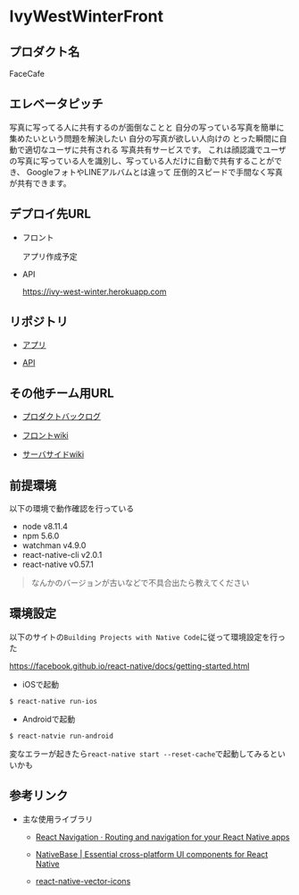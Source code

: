 # IvyWestWinterFront

## プロダクト名

FaceCafe


## エレベータピッチ

写真に写ってる人に共有するのが面倒なことと
自分の写っている写真を簡単に集めたいという問題を解決したい
自分の写真が欲しい人向けの
とった瞬間に自動で適切なユーザに共有される
写真共有サービスです。
これは顔認識でユーザの写真に写っている人を識別し、写っている人だけに自動で共有することができ、
GoogleフォトやLINEアルバムとは違って
圧倒的スピードで手間なく写真が共有できます。


## デプロイ先URL

* フロント

  アプリ作成予定

* API

  https://ivy-west-winter.herokuapp.com


## リポジトリ

* [アプリ](https://github.com/enpitut2018/IvyWestWinterFront)

* [API](https://github.com/enpitut2018/IvyWestWinterServer)


## その他チーム用URL

* [プロダクトバックログ](https://github.com/enpitut2018/IvyWestWinterFront/projects/1)

* [フロントwiki](https://github.com/enpitut2018/IvyWestWinterFront/wiki)

* [サーバサイドwiki](https://github.com/enpitut2018/IvyWestWinterServer/wiki)


## 前提環境

以下の環境で動作確認を行っている

* node v8.11.4
* npm 5.6.0
* watchman v4.9.0
* react-native-cli v2.0.1
* react-native v0.57.1

> なんかのバージョンが古いなどで不具合出たら教えてください


## 環境設定

以下のサイトの`Building Projects with Native Code`に従って環境設定を行った

https://facebook.github.io/react-native/docs/getting-started.html

* iOSで起動

```
$ react-native run-ios
```

* Androidで起動

```
$ react-natvie run-android
```

変なエラーが起きたら`react-native start --reset-cache`で起動してみるといいかも


## 参考リンク

* 主な使用ライブラリ

  * [React Navigation · Routing and navigation for your React Native apps](https://reactnavigation.org/)

  * [NativeBase | Essential cross-platform UI components for React Native](https://nativebase.io/)

  * [react-native-vector-icons](https://github.com/oblador/react-native-vector-icons#icon-component)
